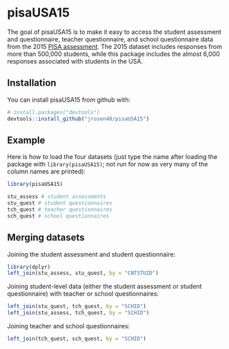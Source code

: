 
<!-- README.md is generated from README.Rmd. Please edit that file -->
pisaUSA15
=========

The goal of pisaUSA15 is to make it easy to access the student assessment and questionnaire, teacher questionnaire, and school questionnaire data from the 2015 [PISA assessment](http://www.oecd.org/pisa/data/). The 2015 dataset includes responses from more than 500,000 students, while this package includes the almost 6,000 responses associated with students in the USA.

Installation
------------

You can install pisaUSA15 from github with:

``` r
# install.packages("devtools")
devtools::install_github("jrosen48/pisaUSA15")
```

Example
-------

Here is how to load the four datasets (just type the name after loading the package with `library(pisaUSA15)`; not run for now as very many of the column names are printed):

``` r
library(pisaUSA15)

stu_assess # student assessments
stu_quest # student questionnaires
tch_quest # teacher questionnaires
sch_quest # school questionnaires
```

Merging datasets
----------------

Joining the student assessment and student questionnaire:

``` r
library(dplyr)
left_join(stu_assess, stu_quest, by = "CNTSTUID")
```

Joining student-level data (either the student assessment or student questionnaire) with teacher or school questionnaires:

``` r
left_join(stu_quest, tch_quest, by = "SCHID")
left_join(stu_assess, tch_quest, by = "SCHID")
```

Joining teacher and school questionnaires:

``` r
left_join(tch_quest, sch_quest, by = "SCHID")
```
